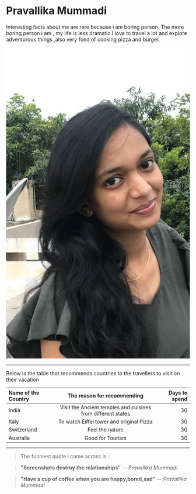 # Pravallika Mummadi

Interesting facts about me are rare because i am boring person. The more boring person i am , my life is less dramatic.I love to travel a lot and explore adventurous things ,also very fond of cooking pizza and burger.

 ![Image](aboutPIC.JPG)

 ***************
 Below is the table that recommends countries to the travellers to visit on their vacation

 |Name of the Country|The reason for recommending|Days to spend|
| :--- | :---: | ---: |
 | India | Visit the Ancient temples and cuisines from different states | 30 |
 | Italy | To watch Eiffel tower and original Pizza | 30|
 | Switzerland | Feel the nature | 30 |
 | Australia | Good for Tourism | 30 |

 *************
 > The funniest quote i came across is :

 >**"Screenshots destroy the relationships"** -- *Pravallika Mummadi*

 >**"Have a cup of coffee when you are happy,bored,sad"** -- *Pravallika Mummadi*



